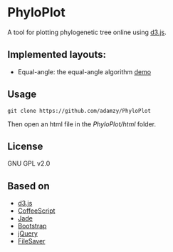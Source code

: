 # PhyloPlot

A tool for plotting phylogenetic tree online using [d3.js](http://http://d3js.org/).

## Implemented layouts:

* Equal-angle: the equal-angle algorithm [demo](http://phyloplot.appspot.com/)

## Usage

```
git clone https://github.com/adamzy/PhyloPlot
```
Then open an html file in the _PhyloPlot/html_ folder.

## License

GNU GPL v2.0

## Based on

* [d3.js](http://d3js.org/)
* [CoffeeScript](http://coffeescript.org/)
* [Jade](http://jade-lang.com/)
* [Bootstrap](http://getbootstrap.com)
* [jQuery](http://jquery.com)
* [FileSaver](https://github.com/eligrey/FileSaver.js/)
